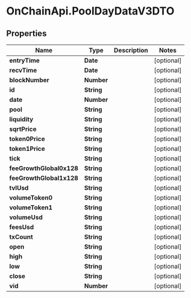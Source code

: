# OnChainApi.PoolDayDataV3DTO

## Properties

Name | Type | Description | Notes
------------ | ------------- | ------------- | -------------
**entryTime** | **Date** |  | [optional] 
**recvTime** | **Date** |  | [optional] 
**blockNumber** | **Number** |  | [optional] 
**id** | **String** |  | [optional] 
**date** | **Number** |  | [optional] 
**pool** | **String** |  | [optional] 
**liquidity** | **String** |  | [optional] 
**sqrtPrice** | **String** |  | [optional] 
**token0Price** | **String** |  | [optional] 
**token1Price** | **String** |  | [optional] 
**tick** | **String** |  | [optional] 
**feeGrowthGlobal0x128** | **String** |  | [optional] 
**feeGrowthGlobal1x128** | **String** |  | [optional] 
**tvlUsd** | **String** |  | [optional] 
**volumeToken0** | **String** |  | [optional] 
**volumeToken1** | **String** |  | [optional] 
**volumeUsd** | **String** |  | [optional] 
**feesUsd** | **String** |  | [optional] 
**txCount** | **String** |  | [optional] 
**open** | **String** |  | [optional] 
**high** | **String** |  | [optional] 
**low** | **String** |  | [optional] 
**close** | **String** |  | [optional] 
**vid** | **Number** |  | [optional] 


